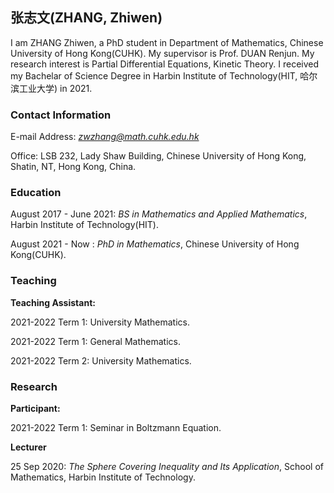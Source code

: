 ## 张志文(ZHANG, Zhiwen)
I am ZHANG Zhiwen, a PhD student in Department of Mathematics, Chinese University of Hong Kong(CUHK). My supervisor is Prof. DUAN Renjun. My research interest is Partial Differential Equations, Kinetic Theory. I received my Bachelar of Science Degree in Harbin Institute of Technology(HIT, 哈尔滨工业大学) in 2021.

### Contact Information
E-mail Address: *zwzhang@math.cuhk.edu.hk*

Office: LSB 232, Lady Shaw Building, Chinese University of Hong Kong, Shatin, NT, Hong Kong, China.

### Education
August 2017 - June 2021: *BS in Mathematics and Applied Mathematics*, Harbin Institute of Technology(HIT).

August 2021 - Now      : *PhD in Mathematics*, Chinese University of Hong Kong(CUHK).

### Teaching
**Teaching Assistant:**

2021-2022 Term 1: University Mathematics.

2021-2022 Term 1: General Mathematics.

2021-2022 Term 2: University Mathematics.

### Research
**Participant:**

2021-2022 Term 1: Seminar in Boltzmann Equation.

**Lecturer**

25 Sep 2020: *The Sphere Covering Inequality and Its Application*, School of Mathematics, Harbin Institute of Technology.
